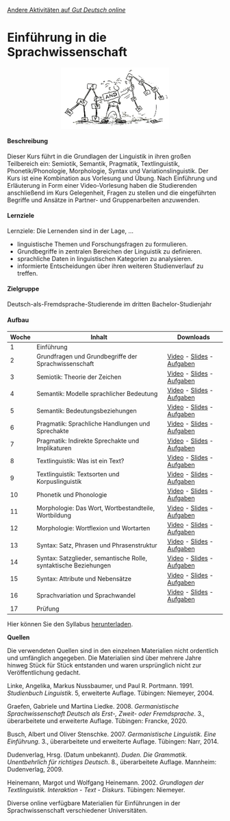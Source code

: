 <head>
    <base target="_blank">
</head>

<a href="./../index.html" target="_self">Andere Aktivitäten auf *Gut Deutsch
online*</a>

# Einführung in die Sprachwissenschaft

<img src="images/syntax_action.png" style="display: block; margin: auto; width: 50%;" />

#### Beschreibung

Dieser Kurs führt in die Grundlagen der Linguistik in ihren großen Teilbereich ein: Semiotik, Semantik, Pragmatik, Textlinguistik, Phonetik/Phonologie, Morphologie, Syntax und Variationslinguistik. Der Kurs ist eine Kombination aus Vorlesung und Übung. Nach Einführung und Erläuterung in Form einer Video-Vorlesung haben die Studierenden anschließend im Kurs Gelegenheit, Fragen zu stellen und die eingeführten Begriffe und Ansätze in Partner- und Gruppenarbeiten anzuwenden.

#### Lernziele

Lernziele: Die Lernenden sind in der Lage, ...

* linguistische Themen und Forschungsfragen zu formulieren.
* Grundbegriffe in zentralen Bereichen der Linguistik zu definieren.
* sprachliche Daten in linguistischen Kategorien zu analysieren.
* informierte Entscheidungen über ihren weiteren Studienverlauf zu treffen.

#### Zielgruppe

Deutsch-als-Fremdsprache-Studierende im dritten Bachelor-Studienjahr

#### Aufbau

Woche|Inhalt|Downloads
-----|-------------------------|-----
1|Einführung|
2|Grundfragen und Grundbegriffe der Sprachwissenschaft|[Video](https://e1.pcloud.link/publink/show?code=XZT5eLZuRkgmJe8pWpSqfAnP6pbeSQmLMoy) - [Slides](https://e1.pcloud.link/publink/show?code=XZVT1LZ1XaYn681moyTt5pv5RHNvSYnK0OV) - [Aufgaben](https://e1.pcloud.link/publink/show?code=XZST1LZkyLtYIFzOH0Lgta8kfmgzVvg4dfV)
3|Semiotik: Theorie der Zeichen|[Video](https://e1.pcloud.link/publink/show?code=XZK5eLZ3cOe1rEkC8YKrwRl60hEOf7WsWk0) - [Slides](https://e1.pcloud.link/publink/show?code=XZ0T1LZTUtf5AdNICh0urLQfBBGpLgCJXOk) - [Aufgaben](https://e1.pcloud.link/publink/show?code=XZjT1LZyNDIGAicyWhvz5e7sYfvOVn4cBzk)
4|Semantik: Modelle sprachlicher Bedeutung|[Video](https://e1.pcloud.link/publink/show?code=XZd5eLZSBNzDDjGiWHcednEj0mkhzsGlzyy) - [Slides](https://e1.pcloud.link/publink/show?code=XZ5T1LZHXMyML8jjwmlkSvvhpSoczmI5u5k) - [Aufgaben](https://e1.pcloud.link/publink/show?code=XZuT1LZFT5l0YJqS0BLnoPr1UmGrHsqnwxy)
5|Semantik: Bedeutungsbeziehungen|[Video](https://e1.pcloud.link/publink/show?code=XZt5eLZWBOT8VasIrHlnAwN1fMj77bOUrXX) - [Slides](https://e1.pcloud.link/publink/show?code=XZJT1LZL5PWghFtGTS5t0LFEbObKhGMnafV) - [Aufgaben](https://e1.pcloud.link/publink/show?code=XZfT1LZSf7EPe1AMOhx0gLk0GybG0VEtNSk)
6|Pragmatik: Sprachliche Handlungen und Sprechakte|[Video](https://e1.pcloud.link/publink/show?code=XZ65eLZtzascr98vrRQ4jQuLHbigj2IzR87) - [Slides](https://e1.pcloud.link/publink/show?code=XZFT1LZR147AjWb1kub5QFIKDkuPXxCUJmV) - [Aufgaben](https://e1.pcloud.link/publink/show?code=XZ2T1LZytKg72mAQJuSsaTezR9TrpDVEIek)
7|Pragmatik: Indirekte Sprechakte und Implikaturen|[Video](https://e1.pcloud.link/publink/show?code=XZO5eLZ69kCX3b2SqRwzgmHPmdkLfRS1UJX) - [Slides](https://e1.pcloud.link/publink/show?code=XZpT1LZ1bC55lMdNIpAIJnL8gjayQ91Uu9y) - [Aufgaben](https://e1.pcloud.link/publink/show?code=XZWT1LZoJJt0DvOfTQCENiGErTTlLMev50k)
8|Textlinguistik: Was ist ein Text?|[Video](https://e1.pcloud.link/publink/show?code=XZ6M1LZnG2x84oA2cVumUN7sdMBqkh1tXnX) - [Slides](https://e1.pcloud.link/publink/show?code=XZHT1LZ1sE5JNDpt5Jd3b0r47mw5Qkhov7X) - [Aufgaben](https://e1.pcloud.link/publink/show?code=XZsT1LZ0zCQsfSXbPH0CrUSGNtQ0mwCMHAX)
9|Textlinguistik: Textsorten und Korpuslinguistik|[Video](https://e1.pcloud.link/publink/show?code=XZEM1LZpbNDGuN3RyLiAP3NIDfWR0nAGyOV) - [Slides](https://e1.pcloud.link/publink/show?code=XZzT1LZhRG6JCW0MOyX8bKDRM4zfps7Q9BV) - [Aufgaben](https://e1.pcloud.link/publink/show?code=XZDT1LZwPE7QzgiMfJqbv2x8YAAqBNLSTAV)
10|Phonetik und Phonologie|[Video](https://e1.pcloud.link/publink/show?code=XZOM1LZFjmHaTnumFBjezKbQPOQg7Tth0q7) - [Slides](https://e1.pcloud.link/publink/show?code=XZRT1LZRDO5gcPDaYVbu8Xdj9v7QbR5lJcV) - [Aufgaben](https://e1.pcloud.link/publink/show?code=XZ1T1LZwIyxJeQMMK5m8QCtTwereJeac9dk)
11|Morphologie: Das Wort, Wortbestandteile, Wortbildung|[Video](https://e1.pcloud.link/publink/show?code=XZvM1LZpM9gDhJkq5BSiz380N1f4B3sCzvk) - [Slides](https://e1.pcloud.link/publink/show?code=XZLT1LZV0iO9Dm9pQusfTAXGljDsQgF2QXk) - [Aufgaben](https://e1.pcloud.link/publink/show?code=XZeT1LZVjDR5N2h9G7egbiUcA4eF4EY2xYX)
12|Morphologie: Wortflexion und Wortarten|[Video](https://e1.pcloud.link/publink/show?code=XZiM1LZLFQ60YoAm5LfFw533z6bX70Bqo2X) - [Slides](https://e1.pcloud.link/publink/show?code=XZ4T1LZ6lU13wbPS3QW9ULQyID9T0hQxIK7) - [Aufgaben](https://e1.pcloud.link/publink/show?code=XZ9T1LZCxcj0J82KOQCB5BRhuslfhIFrxS7)
13|Syntax: Satz, Phrasen und Phrasenstruktur|[Video](https://e1.pcloud.link/publink/show?code=XZrM1LZ1H2RIzJWMfRVnUj67Ofkop8UYgV7) - [Slides](https://e1.pcloud.link/publink/show?code=XZ8T1LZR4SlSKCChYhMJCbqWWGQkyKS7RCk) - [Aufgaben](https://e1.pcloud.link/publink/show?code=XZMT1LZV5AzlVctdimDVFE4blHSVLKGo3M7)
14|Syntax: Satzglieder, semantische Rolle, syntaktische Beziehungen|[Video](https://e1.pcloud.link/publink/show?code=XZcM1LZWRxRsXt7c0SiSngUc8fsHSpmuf6k) - [Slides](https://e1.pcloud.link/publink/show?code=XZQT1LZYUsvahE187kymVRwGqqQWmxiiquV) - [Aufgaben](https://e1.pcloud.link/publink/show?code=XZTT1LZfHz3xTnflCm6OzuRxTEkSLOy7sKk)
15|Syntax: Attribute und Nebensätze|[Video](https://e1.pcloud.link/publink/show?code=XZoM1LZTgdo4vdbdjz9RIRcAINJgSMPwERk) - [Slides](https://e1.pcloud.link/publink/show?code=XZYT1LZGHo5OdLuof0VE9QSqXR1a897poOk) - [Aufgaben](https://e1.pcloud.link/publink/show?code=XZgT1LZqzsx1pLcLfHBgiUUx6M2o5dG7S4V)
16|Sprachvariation und Sprachwandel|[Video](https://e1.pcloud.link/publink/show?code=XZyT1LZYQlqVHwTwz0bAbnQFkw4Gugw6JPy) - [Slides](https://e1.pcloud.link/publink/show?code=XZbT1LZQ5UIOVk6sd5IL8aTuUdAekYcIgCk) - [Aufgaben](https://e1.pcloud.link/publink/show?code=XZPT1LZEQDdwb2RVYLHmdlS9O4E7uSMaydy)
17|Prüfung

Hier können Sie den Syllabus [herunterladen](https://e1.pcloud.link/publink/show?code=XZIT1LZRlukpfHESV4Tt7NdDTVFU7ssO287).

**Quellen**

Die verwendeten Quellen sind in den einzelnen Materialien nicht ordentlich und umfänglich angegeben. Die Materialien sind über mehrere Jahre hinweg Stück für Stück entstanden und waren ursprünglich nicht zur Veröffentlichung gedacht.

Linke, Angelika, Markus Nussbaumer, und Paul R. Portmann. 1991. *Studienbuch Linguistik*. 5, erweiterte Auflage. Tübingen: Niemeyer, 2004.

Graefen, Gabriele und Martina Liedke. 2008. *Germanistische Sprachwissenschaft Deutsch als Erst-, Zweit- oder Fremdsprache*. 3., überarbeitete und erweiterte Auflage. Tübingen: Francke, 2020.

Busch, Albert und Oliver Stenschke. 2007. *Germanistische Linguistik. Eine Einführung*. 3., überarbeitete und erweiterte Auflage. Tübingen: Narr, 2014.

Dudenverlag, Hrsg. (Datum unbekannt). *Duden. Die Grammatik. Unentbehrlich für richtiges Deutsch*. 8., überarbeitete Auflage. Mannheim: Dudenverlag, 2009.

Heinemann, Margot und Wolfgang Heinemann. 2002. *Grundlagen der Textlinguistik. Interaktion - Text - Diskurs*. Tübingen: Niemeyer.

Diverse online verfügbare Materialien für Einführungen in der Sprachwissenschaft verschiedener Universitäten.